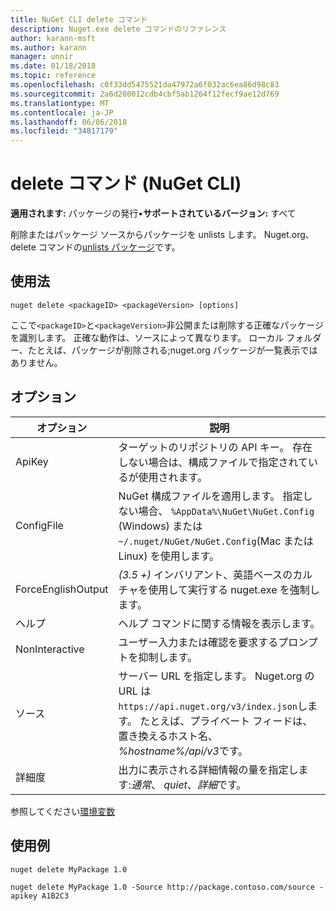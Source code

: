 ```yaml
---
title: NuGet CLI delete コマンド
description: Nuget.exe delete コマンドのリファレンス
author: karann-msft
ms.author: karann
manager: unnir
ms.date: 01/18/2018
ms.topic: reference
ms.openlocfilehash: c0f33dd5475521da47972a6f032ac6ea86d98c83
ms.sourcegitcommit: 2a6d200012cdb4cbf5ab1264f12fecf9ae12d769
ms.translationtype: MT
ms.contentlocale: ja-JP
ms.lasthandoff: 06/06/2018
ms.locfileid: "34817179"
---
```

# <a name="delete-command-nuget-cli"></a>delete コマンド (NuGet CLI)

**適用されます:** パッケージの発行&bullet;**サポートされているバージョン:** すべて

削除またはパッケージ ソースからパッケージを unlists します。 Nuget.org、delete コマンドの[unlists パッケージ](../policies/deleting-packages.md)です。

## <a name="usage"></a>使用法

```cli
nuget delete <packageID> <packageVersion> [options]
```

ここで`<packageID>`と`<packageVersion>`非公開または削除する正確なパッケージを識別します。 正確な動作は、ソースによって異なります。 ローカル フォルダー、たとえば、パッケージが削除される;nuget.org パッケージが一覧表示ではありません。

## <a name="options"></a>オプション

| オプション | 説明 |
| --- | --- |
| ApiKey | ターゲットのリポジトリの API キー。 存在しない場合は、構成ファイルで指定されているが使用されます。 |
| ConfigFile | NuGet 構成ファイルを適用します。 指定しない場合、 `%AppData%\NuGet\NuGet.Config` (Windows) または`~/.nuget/NuGet/NuGet.Config`(Mac または Linux) を使用します。|
| ForceEnglishOutput | *(3.5 +)* インバリアント、英語ベースのカルチャを使用して実行する nuget.exe を強制します。 |
| ヘルプ | ヘルプ コマンドに関する情報を表示します。 |
| NonInteractive | ユーザー入力または確認を要求するプロンプトを抑制します。 |
| ソース | サーバー URL を指定します。 Nuget.org の URL は`https://api.nuget.org/v3/index.json`します。 たとえば、プライベート フィードは、置き換えるホスト名、 *%hostname%/api/v3*です。 |
| 詳細度 | 出力に表示される詳細情報の量を指定します:*通常*、 *quiet*、*詳細*です。 |

参照してください[環境変数](cli-ref-environment-variables.md)

## <a name="examples"></a>使用例

```cli
nuget delete MyPackage 1.0

nuget delete MyPackage 1.0 -Source http://package.contoso.com/source -apikey A1B2C3
```
